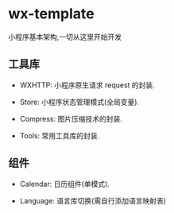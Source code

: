 # wx-template
小程序基本架构,一切从这里开始开发

## 工具库
- WXHTTP: 小程序原生请求 request 的封装.

- Store: 小程序状态管理模式(全局变量).

- Compress: 图片压缩技术的封装.

- Tools: 常用工具库的封装.



## 组件
- Calendar: 日历组件(单模式).

- Language: 语言库切换(需自行添加语言映射表)

